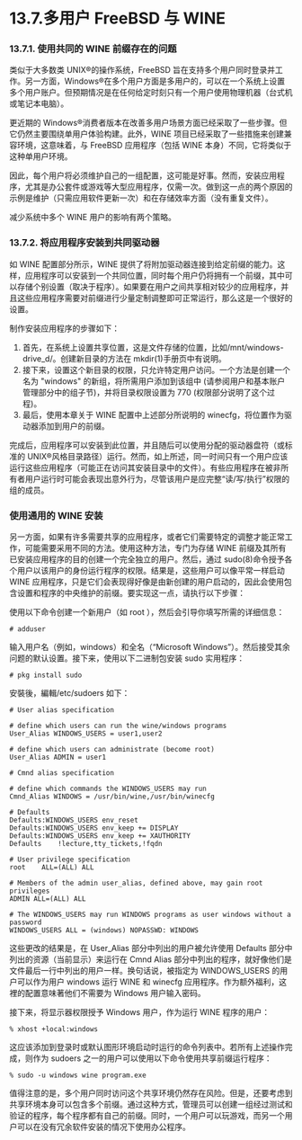 # 13.7.多用户 FreeBSD 与 WINE


### 13.7.1. 使用共同的 WINE 前缀存在的问题

类似于大多数类 UNIX®的操作系统，FreeBSD 旨在支持多个用户同时登录并工作。另一方面，Windows®在多个用户方面是多用户的，可以在一个系统上设置多个用户账户。但预期情况是在任何给定时刻只有一个用户使用物理机器（台式机或笔记本电脑）。

更近期的 Windows®消费者版本在改善多用户场景方面已经采取了一些步骤。但它仍然主要围绕单用户体验构建。此外，WINE 项目已经采取了一些措施来创建兼容环境，这意味着，与 FreeBSD 应用程序（包括 WINE 本身）不同，它将类似于这种单用户环境。

因此，每个用户将必须维护自己的一组配置，这可能是好事。然而，安装应用程序，尤其是办公套件或游戏等大型应用程序，仅需一次。做到这一点的两个原因的示例是维护（只需应用软件更新一次）和在存储效率方面（没有重复文件）。

减少系统中多个 WINE 用户的影响有两个策略。

### 13.7.2. 将应用程序安装到共同驱动器

如 WINE 配置部分所示，WINE 提供了将附加驱动器连接到给定前缀的能力。这样，应用程序可以安装到一个共同位置，同时每个用户仍将拥有一个前缀，其中可以存储个别设置（取决于程序）。如果要在用户之间共享相对较少的应用程序，并且这些应用程序需要对前缀进行少量定制调整即可正常运行，那么这是一个很好的设置。

制作安装应用程序的步骤如下：

1. 首先，在系统上设置共享位置，这是文件存储的位置，比如/mnt/windows-drive_d/。创建新目录的方法在 mkdir(1)手册页中有说明。
2. 接下来，设置这个新目录的权限，只允许特定用户访问。一个方法是创建一个名为 "windows" 的新组，将所需用户添加到该组中 (请参阅用户和基本账户管理部分中的组子节)，并将目录权限设置为 770 (权限部分说明了这个过程)。
3. 最后，使用本章关于 WINE 配置中上述部分所说明的 winecfg，将位置作为驱动器添加到用户的前缀。

完成后，应用程序可以安装到此位置，并且随后可以使用分配的驱动器盘符（或标准的 UNIX®风格目录路径）运行。然而，如上所述，同一时间只有一个用户应该运行这些应用程序（可能正在访问其安装目录中的文件）。有些应用程序在被非所有者用户运行时可能会表现出意外行为，尽管该用户是应完整“读/写/执行”权限的组的成员。

### 使用通用的 WINE 安装

另一方面，如果有许多需要共享的应用程序，或者它们需要特定的调整才能正常工作，可能需要采用不同的方法。使用这种方法，专门为存储 WINE 前缀及其所有已安装应用程序的目的创建一个完全独立的用户。然后，通过 sudo(8)命令授予各个用户以该用户的身份运行程序的权限。结果是，这些用户可以像平常一样启动 WINE 应用程序，只是它们会表现得好像是由新创建的用户启动的，因此会使用包含设置和程序的中央维护的前缀。要实现这一点，请执行以下步骤：

使用以下命令创建一个新用户（如 root ），然后会引导你填写所需的详细信息：

```
# adduser
```

输入用户名（例如，windows）和全名（“Microsoft Windows”）。然后接受其余问题的默认设置。接下来，使用以下二进制包安装 sudo 实用程序：

```
# pkg install sudo
```

安裝後，編輯/etc/sudoers 如下：

```
# User alias specification

# define which users can run the wine/windows programs
User_Alias WINDOWS_USERS = user1,user2

# define which users can administrate (become root)
User_Alias ADMIN = user1

# Cmnd alias specification

# define which commands the WINDOWS_USERS may run
Cmnd_Alias WINDOWS = /usr/bin/wine,/usr/bin/winecfg

# Defaults
Defaults:WINDOWS_USERS env_reset
Defaults:WINDOWS_USERS env_keep += DISPLAY
Defaults:WINDOWS_USERS env_keep += XAUTHORITY
Defaults    !lecture,tty_tickets,!fqdn

# User privilege specification
root    ALL=(ALL) ALL

# Members of the admin user_alias, defined above, may gain root privileges
ADMIN ALL=(ALL) ALL

# The WINDOWS_USERS may run WINDOWS programs as user windows without a password
WINDOWS_USERS ALL = (windows) NOPASSWD: WINDOWS
```

这些更改的结果是，在 User_Alias 部分中列出的用户被允许使用 Defaults 部分中列出的资源（当前显示）来运行在 Cmnd Alias 部分中列出的程序，就好像他们是文件最后一行中列出的用户一样。换句话说，被指定为 WINDOWS_USERS 的用户可以作为用户 windows 运行 WINE 和 winecfg 应用程序。作为额外福利，这裡的配置意味著他们不需要为 Windows 用户输入密码。

接下来，将显示器权限授予 Windows 用户，作为运行 WINE 程序的用户：

```
% xhost +local:windows
```

这应该添加到登录时或默认图形环境启动时运行的命令列表中。若所有上述操作完成，则作为 sudoers 之一的用户可以使用以下命令使用共享前缀运行程序：

```
% sudo -u windows wine program.exe
```

值得注意的是，多个用户同时访问这个共享环境仍然存在风险。但是，还要考虑到共享环境本身可以包含多个前缀。通过这种方式，管理员可以创建一组经过测试和验证的程序，每个程序都有自己的前缀。同时，一个用户可以玩游戏，而另一个用户可以在没有冗余软件安装的情况下使用办公程序。
